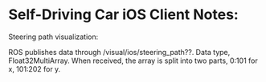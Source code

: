 # Self-Driving Car iOS Client Notes:

Steering path visualization:

ROS publishes data through /visual/ios/steering_path??. Data type, Float32MultiArray. When received, the array is split into two parts, 0:101 for x, 101:202 for y. 